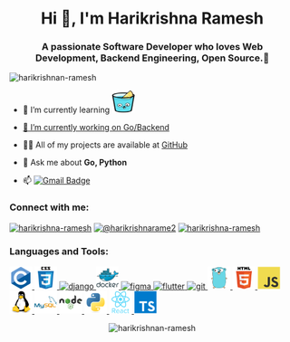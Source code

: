 <h1 align="center">Hi 👋, I'm Harikrishna Ramesh</h1>
<h3 align="center">A passionate Software Developer who loves Web Development, Backend Engineering, Open Source.🚀</h3>

<p align="left"> <img src="https://komarev.com/ghpvc/?username=harikrishnan-ramesh&label=Profile%20views&color=0e75b6&style=flat" alt="harikrishnan-ramesh" /> </p>

- 🌱 I’m currently learning  <a href="https://github.com/gin-gonic" target="_blank" rel="noreferrer"> <img src="https://github.com/gin-gonic/logo/blob/master/color.svg" alt="c" width="40" height="40"/> <a href="https://www.cprogramming.com/" target="_blank" rel="noreferrer"> 

- 🔭 I’m currently working on [Go/Backend](https://github.com/HariKrishnan-Ramesh/Go-Backend.git)

- 👨‍💻 All of my projects are available at [GitHub](https://github.com/HariKrishnan-Ramesh?tab=repositories)

- 💬 Ask me about **Go, Python**

- 📫 <a href="mailto:harikrishnaramesh777@gmail.com">
    <img src="https://img.shields.io/badge/Email-D14836?style=for-the-badge&logo=gmail&logoColor=white" alt="Gmail Badge"/>
  </a>

<h3 align="left">Connect with me:</h3>
<p align="left">
<a href="www.linkedin.com/in/harikrishna-ramesh-821277239" target="blank"><img align="center" src="https://raw.githubusercontent.com/rahuldkjain/github-profile-readme-generator/master/src/images/icons/Social/linked-in-alt.svg" alt="harikrishna-ramesh" height="30" width="40" /></a>
<a href="https://www.hackerrank.com/@harikrishnarame2" target="blank"><img align="center" src="https://raw.githubusercontent.com/rahuldkjain/github-profile-readme-generator/master/src/images/icons/Social/hackerrank.svg" alt="@harikrishnarame2" height="30" width="40" /></a>
<a href="https://github.com/HariKrishnan-Ramesh?tab=repositories" target="blank"><img align="center" src="https://cdn.pixabay.com/photo/2022/01/30/13/33/github-6980894_960_720.png" alt="harikrishna-ramesh" height="35" width="45" /></a>
  
</p>

<h3 align="left">Languages and Tools:</h3>
<p align="left"> <a href="https://www.cprogramming.com/" target="_blank" rel="noreferrer"> <img src="https://raw.githubusercontent.com/devicons/devicon/master/icons/c/c-original.svg" alt="c" width="40" height="40"/> </a> <a href="https://www.w3schools.com/css/" target="_blank" rel="noreferrer"> <img src="https://raw.githubusercontent.com/devicons/devicon/master/icons/css3/css3-original-wordmark.svg" alt="css3" width="40" height="40"/> </a> <a href="https://www.djangoproject.com/" target="_blank" rel="noreferrer"> <img src="https://cdn.worldvectorlogo.com/logos/django.svg" alt="django" width="40" height="40"/> </a> <a href="https://www.docker.com/" target="_blank" rel="noreferrer"> <img src="https://raw.githubusercontent.com/devicons/devicon/master/icons/docker/docker-original-wordmark.svg" alt="docker" width="40" height="40"/> </a> <a href="https://www.figma.com/" target="_blank" rel="noreferrer"> <img src="https://www.vectorlogo.zone/logos/figma/figma-icon.svg" alt="figma" width="40" height="40"/> </a> <a href="https://flutter.dev" target="_blank" rel="noreferrer"> <img src="https://www.vectorlogo.zone/logos/flutterio/flutterio-icon.svg" alt="flutter" width="40" height="40"/> </a> <a href="https://git-scm.com/" target="_blank" rel="noreferrer"> <img src="https://www.vectorlogo.zone/logos/git-scm/git-scm-icon.svg" alt="git" width="40" height="40"/> </a> <a href="https://golang.org" target="_blank" rel="noreferrer"> <img src="https://raw.githubusercontent.com/devicons/devicon/master/icons/go/go-original.svg" alt="go" width="40" height="40"/> </a> <a href="https://www.w3.org/html/" target="_blank" rel="noreferrer"> <img src="https://raw.githubusercontent.com/devicons/devicon/master/icons/html5/html5-original-wordmark.svg" alt="html5" width="40" height="40"/> </a> <a href="https://developer.mozilla.org/en-US/docs/Web/JavaScript" target="_blank" rel="noreferrer"> <img src="https://raw.githubusercontent.com/devicons/devicon/master/icons/javascript/javascript-original.svg" alt="javascript" width="40" height="40"/> </a> <a href="https://www.linux.org/" target="_blank" rel="noreferrer"> <img src="https://raw.githubusercontent.com/devicons/devicon/master/icons/linux/linux-original.svg" alt="linux" width="40" height="40"/> </a> <a href="https://www.mysql.com/" target="_blank" rel="noreferrer"> <img src="https://raw.githubusercontent.com/devicons/devicon/master/icons/mysql/mysql-original-wordmark.svg" alt="mysql" width="40" height="40"/> </a> <a href="https://nodejs.org" target="_blank" rel="noreferrer"> <img src="https://raw.githubusercontent.com/devicons/devicon/master/icons/nodejs/nodejs-original-wordmark.svg" alt="nodejs" width="40" height="40"/> </a> <a href="https://www.python.org" target="_blank" rel="noreferrer"> <img src="https://raw.githubusercontent.com/devicons/devicon/master/icons/python/python-original.svg" alt="python" width="40" height="40"/> </a> <a href="https://reactjs.org/" target="_blank" rel="noreferrer"> <img src="https://raw.githubusercontent.com/devicons/devicon/master/icons/react/react-original-wordmark.svg" alt="react" width="40" height="40"/> </a> <a href="https://www.typescriptlang.org/" target="_blank" rel="noreferrer"> <img src="https://raw.githubusercontent.com/devicons/devicon/master/icons/typescript/typescript-original.svg" alt="typescript" width="40" height="40"/> </a> </p>


<p align="center"><img src="https://github-readme-streak-stats.herokuapp.com/?user=harikrishnan-ramesh&" alt="harikrishnan-ramesh" /></p>
